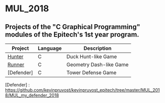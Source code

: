 # MUL_2018

## Projects of the "C Graphical Programming" modules of the Epitech's 1st year program.


| Project | Language | Description |
|---------|----------|-------------|
| [Hunter]         |      C      | Duck Hunt-like Game |
| [Runner]       |       C     | Geometry Dash-like Game |
| [Defender]       |       C     | Tower Defense Game |

[Hunter]: https://github.com/kevinpruvost/MUL_2018/tree/master/MUL_my_hunter_2018
[Runner]: https://github.com/kevinpruvost/MUL_2018/tree/master/MUL_my_runner_2018
[Defender] : https://github.com/kevinpruvost/kevinpruvost_epitech/tree/master/MUL_2018/MUL_my_defender_2018
